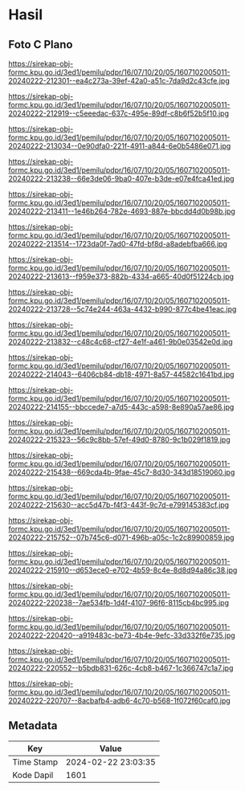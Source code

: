 # Hasil

## Foto C Plano

https://sirekap-obj-formc.kpu.go.id/3ed1/pemilu/pdpr/16/07/10/20/05/1607102005011-20240222-212301--ea4c273a-39ef-42a0-a51c-7da9d2c43cfe.jpg

https://sirekap-obj-formc.kpu.go.id/3ed1/pemilu/pdpr/16/07/10/20/05/1607102005011-20240222-212919--c5eeedac-637c-495e-89df-c8b6f52b5f10.jpg

https://sirekap-obj-formc.kpu.go.id/3ed1/pemilu/pdpr/16/07/10/20/05/1607102005011-20240222-213034--0e90dfa0-221f-4911-a844-6e0b5486e071.jpg

https://sirekap-obj-formc.kpu.go.id/3ed1/pemilu/pdpr/16/07/10/20/05/1607102005011-20240222-213238--66e3de06-9ba0-407e-b3de-e07e4fca41ed.jpg

https://sirekap-obj-formc.kpu.go.id/3ed1/pemilu/pdpr/16/07/10/20/05/1607102005011-20240222-213411--1e46b264-782e-4693-887e-bbcdd4d0b98b.jpg

https://sirekap-obj-formc.kpu.go.id/3ed1/pemilu/pdpr/16/07/10/20/05/1607102005011-20240222-213514--1723da0f-7ad0-47fd-bf8d-a8adebfba666.jpg

https://sirekap-obj-formc.kpu.go.id/3ed1/pemilu/pdpr/16/07/10/20/05/1607102005011-20240222-213613--f959e373-882b-4334-a665-40d0f51224cb.jpg

https://sirekap-obj-formc.kpu.go.id/3ed1/pemilu/pdpr/16/07/10/20/05/1607102005011-20240222-213728--5c74e244-463a-4432-b990-877c4be41eac.jpg

https://sirekap-obj-formc.kpu.go.id/3ed1/pemilu/pdpr/16/07/10/20/05/1607102005011-20240222-213832--c48c4c68-cf27-4e1f-a461-9b0e03542e0d.jpg

https://sirekap-obj-formc.kpu.go.id/3ed1/pemilu/pdpr/16/07/10/20/05/1607102005011-20240222-214043--6406cb84-db18-4971-8a57-44582c1641bd.jpg

https://sirekap-obj-formc.kpu.go.id/3ed1/pemilu/pdpr/16/07/10/20/05/1607102005011-20240222-214155--bbccede7-a7d5-443c-a598-8e890a57ae86.jpg

https://sirekap-obj-formc.kpu.go.id/3ed1/pemilu/pdpr/16/07/10/20/05/1607102005011-20240222-215323--56c9c8bb-57ef-49d0-8780-9c1b029f1819.jpg

https://sirekap-obj-formc.kpu.go.id/3ed1/pemilu/pdpr/16/07/10/20/05/1607102005011-20240222-215438--669cda4b-9fae-45c7-8d30-343d18519060.jpg

https://sirekap-obj-formc.kpu.go.id/3ed1/pemilu/pdpr/16/07/10/20/05/1607102005011-20240222-215630--acc5d47b-f4f3-443f-9c7d-e799145383cf.jpg

https://sirekap-obj-formc.kpu.go.id/3ed1/pemilu/pdpr/16/07/10/20/05/1607102005011-20240222-215752--07b745c6-d071-496b-a05c-1c2c89900859.jpg

https://sirekap-obj-formc.kpu.go.id/3ed1/pemilu/pdpr/16/07/10/20/05/1607102005011-20240222-215910--d653ece0-e702-4b59-8c4e-8d8d94a86c38.jpg

https://sirekap-obj-formc.kpu.go.id/3ed1/pemilu/pdpr/16/07/10/20/05/1607102005011-20240222-220238--7ae534fb-1d4f-4107-96f6-8115cb4bc995.jpg

https://sirekap-obj-formc.kpu.go.id/3ed1/pemilu/pdpr/16/07/10/20/05/1607102005011-20240222-220420--a919483c-be73-4b4e-9efc-33d332f6e735.jpg

https://sirekap-obj-formc.kpu.go.id/3ed1/pemilu/pdpr/16/07/10/20/05/1607102005011-20240222-220552--b5bdb831-626c-4cb8-b467-1c366747c1a7.jpg

https://sirekap-obj-formc.kpu.go.id/3ed1/pemilu/pdpr/16/07/10/20/05/1607102005011-20240222-220707--8acbafb4-adb6-4c70-b568-1f072f60caf0.jpg


## Metadata

| Key        | Value               |
| ---------- | ------------------- |
| Time Stamp | 2024-02-22 23:03:35 |
| Kode Dapil | 1601                |



